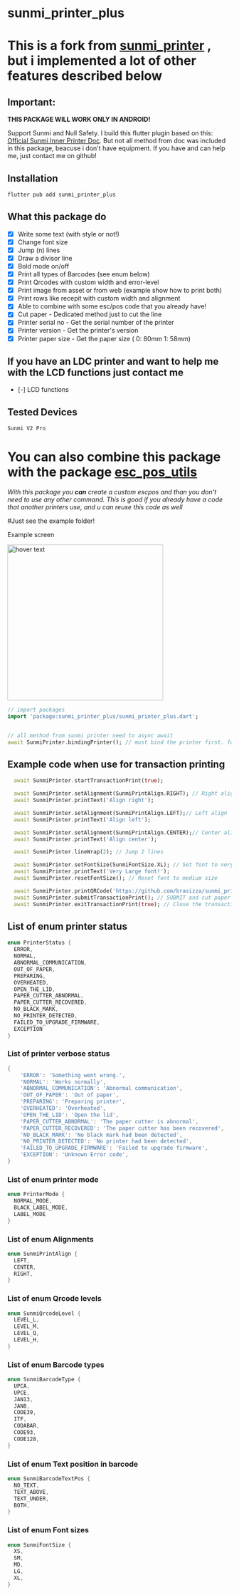 # sunmi_printer_plus

# This is a fork from [sunmi_printer](https://pub.dev/packages/sunmi_printer) , but i implemented a lot of other features described below

## Important: 
  **THIS PACKAGE WILL WORK ONLY IN ANDROID!**


Support Sunmi and Null Safety.
I build this flutter plugin based on this:
[Official Sunmi Inner Printer Doc](https://file.cdn.sunmi.com/SUNMIDOCS/%E5%95%86%E7%B1%B3%E5%86%85%E7%BD%AE%E6%89%93%E5%8D%B0%E6%9C%BA%E5%BC%80%E5%8F%91%E8%80%85%E6%96%87%E6%A1%A3EN-0224.pdf). But not all method from doc was included in this package, beacuse i don't have equipment. If you have and can help me, just contact me on github!

## Installation  

```bash
flutter pub add sunmi_printer_plus
```

## What this package do
- [x] Write some text (with style or not!)
- [x] Change font size
- [x] Jump (n) lines
- [x] Draw a divisor line
- [x] Bold mode on/off
- [x] Print all types of Barcodes (see enum below)
- [x] Print Qrcodes with custom width and error-level
- [x] Print image from asset or from web (example show how to print both)
- [x] Print rows like recepit with custom width and alignment
- [x] Able to combine with some esc/pos code that you already have!
- [x] Cut paper - Dedicated method just to cut the line
- [x] Printer serial no - Get the serial number of the printer
- [x] Printer version - Get the printer's version
- [x] Printer paper size - Get the paper size ( 0: 80mm 1: 58mm)

## If you have an LDC printer and want to help me with the LCD functions just contact me
- [-] LCD functions

## Tested Devices

```bash
Sunmi V2 Pro 
```


# **You can also combine this package with the package [esc_pos_utils](https://pub.dev/packages/esc_pos_utils)**

_With this package you  **can**  create a custom escpos and than you don't need to use any other command.
This is good if you already have a code that another printers use, and u can reuse this code as well_ 

#Just see the example folder!

Example screen
<p align="left">
  <img src="https://images2.imgbox.com/a1/f1/r1JCZvD2_o.png" width="350" title="hover text">
</p>

```dart
// import packages
import 'package:sunmi_printer_plus/sunmi_printer_plus.dart';


// all method from sunmi printer need to async await
await SunmiPrinter.bindingPrinter(); // must bind the printer first. for more exmaple.. pls refer to example tab.

```

## Example code when use for transaction printing

```dart
  await SunmiPrinter.startTransactionPrint(true);

  await SunmiPrinter.setAlignment(SunmiPrintAlign.RIGHT); // Right align
  await SunmiPrinter.printText('Align right');

  await SunmiPrinter.setAlignment(SunmiPrintAlign.LEFT);// Left align
  await SunmiPrinter.printText('Align left');

  await SunmiPrinter.setAlignment(SunmiPrintAlign.CENTER);// Center align
  await SunmiPrinter.printText('Align center');

  await SunmiPrinter.lineWrap(2); // Jump 2 lines

  await SunmiPrinter.setFontSize(SunmiFontSize.XL); // Set font to very large
  await SunmiPrinter.printText('Very Large font!');
  await SunmiPrinter.resetFontSize(); // Reset font to medium size

  await SunmiPrinter.printQRCode('https://github.com/brasizza/sunmi_printer'); // PRINT A QRCODE
  await SunmiPrinter.submitTransactionPrint(); // SUBMIT and cut paper
  await SunmiPrinter.exitTransactionPrint(true); // Close the transaction

```




## List of enum printer status

```dart
enum PrinterStatus {
  ERROR,
  NORMAL, 
  ABNORMAL_COMMUNICATION, 
  OUT_OF_PAPER, 
  PREPARING,
  OVERHEATED,
  OPEN_THE_LID, 
  PAPER_CUTTER_ABNORMAL,
  PAPER_CUTTER_RECOVERED,
  NO_BLACK_MARK,
  NO_PRINTER_DETECTED,
  FAILED_TO_UPGRADE_FIRMWARE,
  EXCEPTION
}
```

### List of printer verbose status

```dart
{
    'ERROR': 'Something went wrong.', 
    'NORMAL': 'Works normally', 
    'ABNORMAL_COMMUNICATION': 'Abnormal communication',
    'OUT_OF_PAPER': 'Out of paper',
    'PREPARING': 'Preparing printer',
    'OVERHEATED': 'Overheated',
    'OPEN_THE_LID': 'Open the lid',
    'PAPER_CUTTER_ABNORMAL': 'The paper cutter is abnormal',
    'PAPER_CUTTER_RECOVERED': 'The paper cutter has been recovered',
    'NO_BLACK_MARK': 'No black mark had been detected',
    'NO_PRINTER_DETECTED': 'No printer had been detected',
    'FAILED_TO_UPGRADE_FIRMWARE': 'Failed to upgrade firmware',
    'EXCEPTION': 'Unknown Error code',
}
```

### List of enum printer mode

```dart
enum PrinterMode {
  NORMAL_MODE,
  BLACK_LABEL_MODE, 
  LABEL_MODE
}
```

### List of enum Alignments
```dart
enum SunmiPrintAlign {
  LEFT,
  CENTER,
  RIGHT,
}
```

### List of enum Qrcode levels
```dart
enum SunmiQrcodeLevel {
  LEVEL_L,
  LEVEL_M,
  LEVEL_Q,
  LEVEL_H,
}
```

### List of enum Barcode types
```dart
enum SunmiBarcodeType {
  UPCA,
  UPCE,
  JAN13,
  JAN8,
  CODE39,
  ITF,
  CODABAR,
  CODE93,
  CODE128,
}
```


### List of enum Text position in barcode
```dart
enum SunmiBarcodeTextPos {
  NO_TEXT,
  TEXT_ABOVE,
  TEXT_UNDER,
  BOTH,
}
```


### List of enum Font sizes
```dart
enum SunmiFontSize {
  XS,
  SM,
  MD,
  LG,
  XL,
}
```


